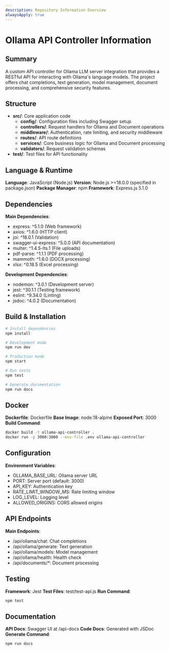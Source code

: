 ```yaml
---
description: Repository Information Overview
alwaysApply: true
---
```


# Ollama API Controller Information

## Summary
A custom API controller for Ollama LLM server integration that provides a RESTful API for interacting with Ollama's language models. The project offers chat completions, text generation, model management, document processing, and comprehensive security features.

## Structure
- **src/**: Core application code
  - **config/**: Configuration files including Swagger setup
  - **controllers/**: Request handlers for Ollama and Document operations
  - **middleware/**: Authentication, rate limiting, and security middleware
  - **routes/**: API route definitions
  - **services/**: Core business logic for Ollama and Document processing
  - **validators/**: Request validation schemas
- **test/**: Test files for API functionality

## Language & Runtime
**Language**: JavaScript (Node.js)
**Version**: Node.js >=18.0.0 (specified in package.json)
**Package Manager**: npm
**Framework**: Express.js 5.1.0

## Dependencies
**Main Dependencies**:
- express: ^5.1.0 (Web framework)
- axios: ^1.6.0 (HTTP client)
- joi: ^18.0.1 (Validation)
- swagger-ui-express: ^5.0.0 (API documentation)
- multer: ^1.4.5-lts.1 (File uploads)
- pdf-parse: ^1.1.1 (PDF processing)
- mammoth: ^1.6.0 (DOCX processing)
- xlsx: ^0.18.5 (Excel processing)

**Development Dependencies**:
- nodemon: ^3.0.1 (Development server)
- jest: ^30.1.1 (Testing framework)
- eslint: ^9.34.0 (Linting)
- jsdoc: ^4.0.2 (Documentation)

## Build & Installation
```bash
# Install dependencies
npm install

# Development mode
npm run dev

# Production mode
npm start

# Run tests
npm test

# Generate documentation
npm run docs
```

## Docker
**Dockerfile**: Dockerfile
**Base Image**: node:18-alpine
**Exposed Port**: 3000
**Build Command**:
```bash
docker build -t ollama-api-controller .
docker run -p 3000:3000 --env-file .env ollama-api-controller
```

## Configuration
**Environment Variables**:
- OLLAMA_BASE_URL: Ollama server URL
- PORT: Server port (default: 3000)
- API_KEY: Authentication key
- RATE_LIMIT_WINDOW_MS: Rate limiting window
- LOG_LEVEL: Logging level
- ALLOWED_ORIGINS: CORS allowed origins

## API Endpoints
**Main Endpoints**:
- /api/ollama/chat: Chat completions
- /api/ollama/generate: Text generation
- /api/ollama/models: Model management
- /api/ollama/health: Health check
- /api/documents/*: Document processing

## Testing
**Framework**: Jest
**Test Files**: test/test-api.js
**Run Command**:
```bash
npm test
```

## Documentation
**API Docs**: Swagger UI at /api-docs
**Code Docs**: Generated with JSDoc
**Generate Command**:
```bash
npm run docs
```